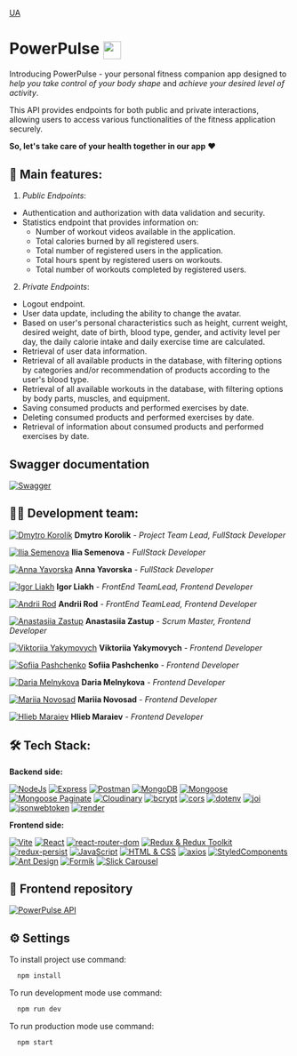 [UA](https://github.com/KorolikD/project-Qwerty2024-back/blob/main/README.md)

# PowerPulse <img align="center" width="32" height="32" src="https://raw.githubusercontent.com/KorolikD/project-Qwerty2024-front/main/public/favicon.ico">

Introducing PowerPulse - your personal fitness companion app designed to *help you take control of your body shape* and *achieve your desired level of activity*.

This API provides endpoints for both public and private interactions, allowing users to access various functionalities of the fitness application securely.

**So, let's take care of your health together in our app** ❤️

## 🔧 Main features:

1. *Public Endpoints*:

- Authentication and authorization with data validation and security.
- Statistics endpoint that provides information on:
  - Number of workout videos available in the application.
  - Total calories burned by all registered users.
  - Total number of registered users in the application.
  - Total hours spent by registered users on workouts.
  - Total number of workouts completed by registered users.

2. *Private Endpoints*:
- Logout endpoint.
- User data update, including the ability to change the avatar.
- Based on user's personal characteristics such as height, current weight, desired weight, date of birth, blood type, gender, and activity level per day, the daily calorie intake and daily exercise time are calculated.
- Retrieval of user data information.
- Retrieval of all available products in the database, with filtering options by categories and/or recommendation of products according to the user's blood type.
- Retrieval of all available workouts in the database, with filtering options by body parts, muscles, and equipment.
- Saving consumed products and performed exercises by date.
- Deleting consumed products and performed exercises by date.
- Retrieval of information about consumed products and performed exercises by date.

## Swagger documentation

[![Swagger](https://img.shields.io/badge/-Swagger-85EA2D?logo=Swagger&logoColor=white)](https://project-qwerty2024-back.onrender.com/api-docs/#/)

## 👨‍💻 Development team:

[![Dmytro Korolik](https://img.shields.io/badge/git_hub-262625?style=for-the-badge&logo=github&logoColor=white)](https://github.com/KorolikD) **Dmytro Korolik** - *Project Team Lead, FullStack Developer*

[![Ilia Semenova](https://img.shields.io/badge/git_hub-262625?style=for-the-badge&logo=github&logoColor=white)](https://github.com/ILIANASEMENOVA) **Ilia Semenova** - *FullStack Developer*

[![Anna Yavorska](https://img.shields.io/badge/git_hub-262625?style=for-the-badge&logo=github&logoColor=white)](https://github.com/Anna-Yavorska) **Anna Yavorska** - *FullStack Developer*

[![Igor Liakh](https://img.shields.io/badge/git_hub-262625?style=for-the-badge&logo=github&logoColor=white)](https://github.com/igorlyakh) **Igor Liakh** - *FrontEnd TeamLead, Frontend Developer*

[![Andrii Rod](https://img.shields.io/badge/git_hub-262625?style=for-the-badge&logo=github&logoColor=white)](https://github.com/AndriiRod) **Andrii Rod** - *FrontEnd TeamLead, Frontend Developer*

[![Anastasiia Zastup](https://img.shields.io/badge/git_hub-262625?style=for-the-badge&logo=github&logoColor=white)](https://github.com/AnastasiiaZastup) **Anastasiia Zastup** - *Scrum Master, Frontend Developer*

[![Viktoriia Yakymovych](https://img.shields.io/badge/git_hub-262625?style=for-the-badge&logo=github&logoColor=white)](https://github.com/ViktoriiaYakymovych) **Viktoriia Yakymovych** - *Frontend Developer*

[![Sofiia Pashchenko](https://img.shields.io/badge/git_hub-262625?style=for-the-badge&logo=github&logoColor=white)](https://github.com/Sofiia-28) **Sofiia Pashchenko** - *Frontend Developer*

[![Daria Melnykova](https://img.shields.io/badge/git_hub-262625?style=for-the-badge&logo=github&logoColor=white)](https://github.com/dmelnykova) **Daria Melnykova** - *Frontend Developer*

[![Mariia Novosad](https://img.shields.io/badge/git_hub-262625?style=for-the-badge&logo=github&logoColor=white)](https://github.com/avemasha) **Mariia Novosad** - *Frontend Developer*

[![Hlieb Maraiev](https://img.shields.io/badge/git_hub-262625?style=for-the-badge&logo=github&logoColor=white)](https://github.com/Velms) **Hlieb Maraiev** - *Frontend Developer*

## 🛠 Tech Stack:

**Backend side:**

[![NodeJs](https://img.shields.io/badge/-Node.js-339933?logo=node.js&logoColor=white)](https://nodejs.org/)
[![Express](https://img.shields.io/badge/-Express-000000?logo=express&logoColor=white)](https://expressjs.com/)
[![Postman](https://img.shields.io/badge/-Postman-FF6C37?logo=postman&logoColor=white)](https://www.postman.com/)
[![MongoDB](https://img.shields.io/badge/-MongoDB-47A248?logo=mongodb&logoColor=white)](https://docs.mongodb.com/)
[![Mongoose](https://img.shields.io/badge/-Mongoose-47A248?logo=mongoose&logoColor=white)](https://mongoosejs.com/docs/)
[![Mongoose Paginate](https://img.shields.io/badge/-Mongoose_Paginate-47A248?logo=mongoose&logoColor=white)](https://www.npmjs.com/package/mongoose-paginate-v2)
[![Cloudinary](https://img.shields.io/badge/-Cloudinary-4285F4?logo=cloudinary&logoColor=white)](https://cloudinary.com/documentation)
[![bcrypt](https://img.shields.io/badge/-bcrypt-430089?logo=npm&logoColor=white)](https://www.npmjs.com/package/bcrypt)
[![cors](https://img.shields.io/badge/-cors-FF6C37?logo=npm&logoColor=white)](https://www.npmjs.com/package/cors)
[![dotenv](https://img.shields.io/badge/-dotenv-00C7B7?logo=npm&logoColor=white)](https://www.npmjs.com/package/dotenv)
[![joi](https://img.shields.io/badge/-joi-F7DF1E?logo=npm&logoColor=black)](https://github.com/sideway/joi)
[![jsonwebtoken](https://img.shields.io/badge/-jsonwebtoken-000000?logo=jsonwebtokens&logoColor=white)](https://www.npmjs.com/package/jsonwebtoken)
[![render](https://img.shields.io/badge/-render-008080?logo=npm&logoColor=white)](https://render.com/)

**Frontend side:**

[![Vite](https://img.shields.io/badge/-Vite-646CFF?logo=vite&logoColor=white)](https://vitejs.dev/)
[![React](https://img.shields.io/badge/-React-blue?logo=react&logoColor=white)](https://reactjs.org/)
[![react-router-dom](https://img.shields.io/badge/-react--router--dom-CA4245?logo=react-router&logoColor=white)](https://reactrouter.com/)
[![Redux & Redux Toolkit](https://img.shields.io/badge/-Redux%20%26%20Redux%20Toolkit-764ABC?logo=redux&logoColor=white)](https://redux.js.org/)
[![redux-persist](https://img.shields.io/badge/-redux--persist-764ABC?logo=redux&logoColor=white)](https://github.com/rt2zz/redux-persist)
[![JavaScript](https://img.shields.io/badge/-JavaScript-F7DF1E?logo=javascript&logoColor=black)](https://developer.mozilla.org/en-US/docs/Web/JavaScript)
[![HTML & CSS](https://img.shields.io/badge/-HTML%20%26%20CSS-E34F26?logo=html5&logoColor=white)](https://developer.mozilla.org/en-US/docs/Web/HTML)
[![axios](https://img.shields.io/badge/-axios-009688?logo=axios&logoColor=white)](https://axios-http.com/)
[![StyledComponents](https://img.shields.io/badge/-StyledComponents-DB7093?logo=styled-components&logoColor=white)](https://styled-components.com/)
[![Ant Design](https://img.shields.io/badge/-Ant_Design-0170FE?logo=ant-design&logoColor=white)](https://ant.design/)
[![Formik](https://img.shields.io/badge/-Formik-F49C20?logo=formik&logoColor=white)](https://formik.org/)
[![Slick Carousel](https://img.shields.io/badge/-Slick_Carousel-000000?logo=slick&logoColor=white)](https://www.npmjs.com/package/slick-carousel)

## 🔗 Frontend repository 

[![PowerPulse API](https://img.shields.io/badge/powerpulse-262625?style=for-the-badge&logo=github&logoColor=white)](https://github.com/KorolikD/project-Qwerty2024-front)

## ⚙️ Settings

To install project use command:

```bash
  npm install
```

To run development mode use command:

```bash
  npm run dev
```

To run production mode use command:

```bash
  npm start
```